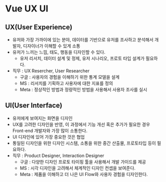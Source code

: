 # Vue UX UI

## UX(User Experience)

- 유저와 가장 가까이에 있는 분야, 데이터를 기반으로 유저를 조사하고 분석해서 개발자, 디자이너가 이해할 수 있게 소통
- 유저가 느끼는 느낌, 태도, 행동을 디자인할 수 있다.
    - 유저 리서치, 데이터 설계 및 정제, 유저 시나리오, 프로토 타입 설계가 필요하다.
- 직무 : UX Resercher, User Researcher
    - 구글 : 사용자의 경험을 이해하기 위한 통계 모델을 설계
    - MS : 리서치를 기획하고 사용자에 대한 지표를 정의
    - Meta : 정상적인 방법과 정량적인 방법을 사용해서 사용자 조사를 실시

## UI(User Interface)

- 유저에게 보여지는 화면을 디자인
- UX를 고려한 디자인을 반영, 이 과정에서 기능 개선 혹은 추가가 필요한 경우 Front-end 개발자와 가장 많이 소통한다.
- UI 디자인에 있어 가장 중요한 것은 협업
- 통일된 디자인을 위한 디자인 시스템, 소통을 위한 중간 산출물, 프로토타입 등이 필요하다.
- 직무 : Product Designer, Interaction Designer
    - 구글 :  다양한 디자인 프로토 타이핑 툴을 사용해서 개발 가이드를 제공
    - MS : 시각 디자인을 고려해서 체계적인 디자인 컨셉을 보여준다.
    - Meta : 제품을 이해하고 더 나은 UI Flow와 사용자 경험을 디자인한다.